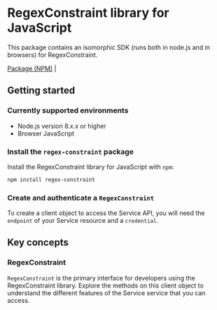 # RegexConstraint library for JavaScript

This package contains an isomorphic SDK (runs both in node.js and in browsers) for RegexConstraint.



[Package (NPM)](https://www.npmjs.com/package/regex-constraint) |

## Getting started

### Currently supported environments

- Node.js version 8.x.x or higher
- Browser JavaScript


### Install the `regex-constraint` package

Install the RegexConstraint library for JavaScript with `npm`:

```bash
npm install regex-constraint
```

### Create and authenticate a `RegexConstraint`

To create a client object to access the Service API, you will need the `endpoint` of your Service resource and a `credential`.
## Key concepts

### RegexConstraint

`RegexConstraint` is the primary interface for developers using the RegexConstraint library. Explore the methods on this client object to understand the different features of the Service service that you can access.

